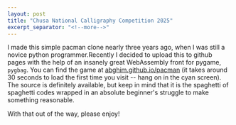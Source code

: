 ```yaml
---
layout: post
title: "Chusa National Calligraphy Competition 2025"
excerpt_separator: "<!--more-->"
---
```

I made this simple pacman clone nearly three years ago, when I was still a novice python programmer.<!--more-->Recently I decided to upload this to github pages with the help of an insanely great WebAssembly front for pygame, `pygbag`. You can find the game at <a href="https://abghim.github.io/pacman">abghim.github.io/pacman</a> (it takes around 30 seconds to load the first time you visit -- hang on in the cyan screen). The source is definitely available, but keep in mind that it is the spaghetti of spaghetti codes wrapped in an absolute beginner's struggle to make something reasonable.

With that out of the way, please enjoy! 